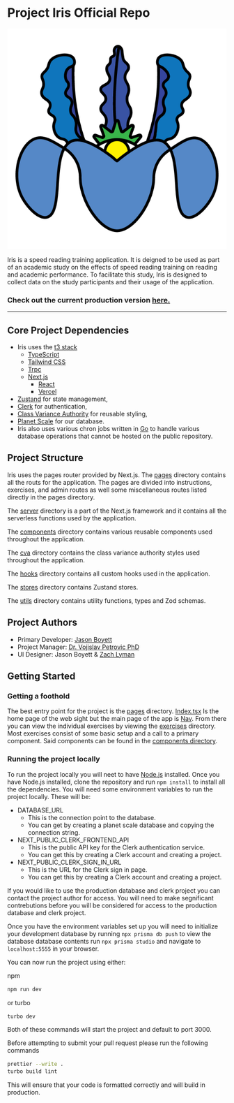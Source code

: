 # Project Iris Official Repo

![Iris Logo](/public/IRIS-LOGO.png)

Iris is a speed reading training application. It is deigned to be used as part of
an academic study on the effects of speed reading training on reading and academic 
performance. 
To facilitate this study, Iris is designed to collect data on the study
participants and their usage of the application. 

### Check out the current production version [here.](https://speedread-git-main-jasonboyett.vercel.app/)
---


## Core Project Dependencies

- Iris uses the [t3 stack](https://create.t3.gg/) 
    - [TypeScript](https://www.typescriptlang.org/)
    - [Tailwind CSS](https://tailwindcss.com/)
    - [Trpc](https://trpc.io/)
    - [Next.js](https://nextjs.org/)
        - [React](https://reactjs.org/)
        - [Vercel](https://vercel.com/)
- [Zustand](https://zustand-demo.pmnd.rs/) for state management, 
- [Clerk](https://clerk.com/) for authentication, 
- [Class Variance Authority](https://cva.style/docs) for reusable styling,
- [Planet Scale](https://planetscale.com/) for our database.
- Iris also uses various chron jobs written in [Go](https://go.dev/) to handle various database operations that cannot be hosted on the public repository.

## Project Structure

Iris uses the pages router provided by Next.js. The [pages](src/pages) directory contains all
the routs for the application. The pages are divided into instructions, exercises, 
and admin routes as well some miscellaneous routes listed directly in the pages directory. 

The [server](src/server) directory is a part of the Next.js framework and it contains
all the serverless functions used by the application.

The [components](src/components) directory contains various reusable components used
throughout the application. 

The [cva](src/cva) directory contains the 
class variance authority styles used throughout the application. 

The [hooks](src/hooks) directory contains all custom hooks used in the application.

The [stores](src/stores) directory contains Zustand stores.

The [utils](src/utils) directory contains utility functions, types and Zod schemas.

## Project Authors
- Primary Developer: [Jason Boyett](https://GitHub.com/JasonBoyett)
- Project Manager: [Dr. Vojislav Petrovic PhD](https://schreiner.edu/su-directory/petrovic-vojislav/)
- UI Designer: Jason Boyett & [Zach Lyman](https://limeademedia.com) 

## Getting Started

### Getting a foothold
The best entry point for the project is the [pages](src/pages) directory.
[Index.tsx](src/pages/index.tsx) Is the home page of the web sight but the main page of the app is [Nav](src/pages/nav.tsx). 
From there you can view the individual exercises by viewing the [exercises](src/pages/exercises) directory. 
Most exercises consist of some basic setup and a call to a primary component. Said components can be found in the [components directory](src/componants).

### Running the project locally
To run the project locally you will neet to have [Node.js](https://nodejs.org/en/) installed.
Once you have Node.js installed, clone the repository and run `npm install` to install all the dependencies.
You will need some environment variables to run the project locally.
These will be:

- DATABASE_URL
    - This is the connection point to the database.
    - You can get by creating a planet scale database and copying the connection string.
- NEXT_PUBLIC_CLERK_FRONTEND_API
    - This is the public API key for the Clerk authentication service.
    - You can get this by creating a Clerk account and creating a project.
- NEXT_PUBLIC_CLERK_SIGN_IN_URL
    - This is the URL for the Clerk sign in page.
    - You can get this by creating a Clerk account and creating a project.

If you would like to use the production database 
and clerk project you can contact the project author for access.
You will need to make segnificant contrebutions before you will be
considered for access to the production database and clerk project.

Once you have the environment variables set up you will need to initialize
your development database by running `npx prisma db push` to view the database
database contents run `npx prisma studio` and navigate to `localhost:5555` in your browser.

You can now run the project using either:

npm
```bash
npm run dev
```
or turbo
```bash
turbo dev
```

Both of these commands will start the project and default to port 3000.

Before attempting to submit your pull request please run the following commands
```bash
prettier --write .
turbo build lint
```
This will ensure that your code is formatted correctly and will build in production.

